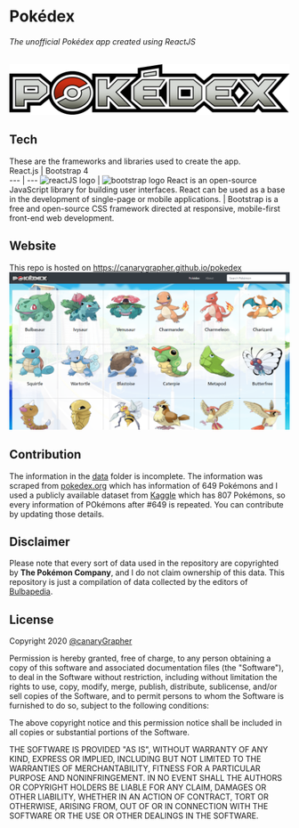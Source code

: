 # Pokédex
###### The unofficial Pokédex app created using ReactJS
![pokedex logo](https://github.com/canaryGrapher/pokedex/blob/master/src/images/pokedex.png?raw=true)


## Tech
These are the frameworks and libraries used to create the app.
<br />
   React.js   |   Bootstrap 4  
--- | ---
![reactJS logo](https://seeklogo.com/images/R/react-logo-7B3CE81517-seeklogo.com.png) | ![bootstrap logo](https://seeklogo.com/images/B/bootstrap-logo-3C30FB2A16-seeklogo.com.png) 
React is an open-source JavaScript library for building user interfaces. React can be used as a base in the development of single-page or mobile applications. | Bootstrap is a free and open-source CSS framework directed at responsive, mobile-first front-end web development. 

## Website
This repo is hosted on https://canarygrapher.github.io/pokedex
![Preview of the website](https://github.com/canaryGrapher/pokedex/blob/master/public/socialPreview.png?raw=true) 

## Contribution
The information in the [data](https://github.com/var-greyShader/pokedex/tree/master/src/data) folder is incomplete. The information was scraped from [pokedex.org](https://pokedex.org/) which has information of 649 Pokémons and I used a publicly available dataset from [Kaggle](https://www.kaggle.com/) which has 807 Pokémons, so every information of POkémons after #649 is repeated. You can contribute by updating those details.

## Disclaimer
Please note that every sort of data used in the repository are copyrighted by **The Pokémon Company**, and I do not claim ownership of this data. This repository is just a compilation of data collected by the editors of [Bulbapedia](https://bulbapedia.bulbagarden.net/wiki/Main_Page).

## License
Copyright 2020 [@canaryGrapher](https://github.com/canaryGrapher)

Permission is hereby granted, free of charge, to any person obtaining a copy of this software and associated documentation files (the "Software"), to deal in the Software without restriction, including without limitation the rights to use, copy, modify, merge, publish, distribute, sublicense, and/or sell copies of the Software, and to permit persons to whom the Software is furnished to do so, subject to the following conditions:

The above copyright notice and this permission notice shall be included in all copies or substantial portions of the Software.

THE SOFTWARE IS PROVIDED "AS IS", WITHOUT WARRANTY OF ANY KIND, EXPRESS OR IMPLIED, INCLUDING BUT NOT LIMITED TO THE WARRANTIES OF MERCHANTABILITY, FITNESS FOR A PARTICULAR PURPOSE AND NONINFRINGEMENT. IN NO EVENT SHALL THE AUTHORS OR COPYRIGHT HOLDERS BE LIABLE FOR ANY CLAIM, DAMAGES OR OTHER LIABILITY, WHETHER IN AN ACTION OF CONTRACT, TORT OR OTHERWISE, ARISING FROM, OUT OF OR IN CONNECTION WITH THE SOFTWARE OR THE USE OR OTHER DEALINGS IN THE SOFTWARE.
